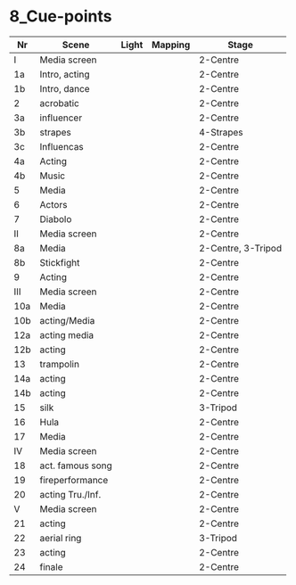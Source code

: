 # 8_Cue-points

| Nr | Scene           | Light    | Mapping     | Stage   |
|----|-----------------|-----------|------------|---------|
| I  | Media screen    |           |            | 2-Centre|
| 1a | Intro,  acting  |           |            | 2-Centre|
| 1b | Intro, dance    |           |            | 2-Centre|
| 2  | acrobatic       |           |            | 2-Centre|
| 3a | influencer      |           |            | 2-Centre|
| 3b | strapes         |           |            | 4-Strapes|
| 3c | Influencas      |           |            | 2-Centre|
| 4a | Acting          |           |            | 2-Centre|
| 4b | Music           |           |            | 2-Centre|
| 5  | Media           |           |            | 2-Centre|
| 6  | Actors          |           |            | 2-Centre|
| 7  | Diabolo         |           |            | 2-Centre|
| II | Media screen    |           |            | 2-Centre|
| 8a | Media           |           |            | 2-Centre, 3-Tripod|
| 8b | Stickfight      |           |            | 2-Centre|
| 9  | Acting          |           |            | 2-Centre|
| III| Media screen    |           |            | 2-Centre|
| 10a| Media           |           |            | 2-Centre|
| 10b| acting/Media    |           |            | 2-Centre|
| 12a| acting media    |           |            | 2-Centre|
| 12b| acting          |           |            | 2-Centre|
| 13 | trampolin       |           |            | 2-Centre|
| 14a| acting          |           |            | 2-Centre|
| 14b| acting          |           |            | 2-Centre|
| 15 | silk            |           |            | 3-Tripod|
| 16 | Hula            |           |            | 2-Centre|
| 17 | Media           |           |            | 2-Centre|
| IV | Media screen    |           |            | 2-Centre|
| 18 | act. famous song|           |            | 2-Centre|
| 19 | fireperformance |           |            | 2-Centre|
| 20 | acting Tru./Inf.|           |            | 2-Centre|
| V  | Media screen    |           |            | 2-Centre|
| 21 | acting          |           |            | 2-Centre|
| 22 | aerial ring     |           |            | 3-Tripod|
| 23 | acting          |           |            | 2-Centre|
| 24 | finale          |           |            | 2-Centre|
